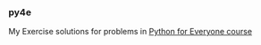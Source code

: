 ### py4e
My Exercise solutions for problems in [Python for Everyone course](https://www.py4e.com/lessons)

